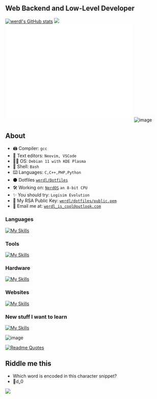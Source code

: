 ## Web Backend and Low-Level Developer 
<!-- <img SRC='https://img.shields.io/static/v1?label=app&message=VS Code&color=lightblue' /> <img SRC='https://img.shields.io/static/v1?label=app&message=GitHub&color=darkgrey' /> <img SRC='https://img.shields.io/static/v1?label=app&message=MS Edge&color=green' />

<img SRC='https://img.shields.io/static/v1?label=language&message=PHP&color=pink' /> <img SRC='https://img.shields.io/static/v1?label=language&message=Python&color=yellow' /> <img SRC='https://img.shields.io/static/v1?label=language&message=CPP&color=darkblue' /> <img SRC='https://img.shields.io/static/v1?label=language&message=HTML, CSS and JS&color=orange' />

<img SRC='https://img.shields.io/static/v1?label=framework&message=Bootstrap&color=purple' /> <img SRC='https://img.shields.io/static/v1?label=framework&message=FontAwesome&color=turquoise' /> <img SRC='https://img.shields.io/static/v1?label=framework&message=ChordCSS&color=orange' /> <img SRC='https://img.shields.io/static/v1?label=webserver&message=Apache&color=blue' />
-->


[![werdl's GitHub stats](https://github-readme-stats.vercel.app/api?username=werdl&theme=merko)](https://github.com/anuraghazra/github-readme-stats)
<img src="https://github-readme-streak-stats.herokuapp.com/?user=werdl&theme=radical&include_all_commits=true&count_private=true&theme=merko" />
<picture>
  <img src="/github-metrics.svg" alt="Metrics" width="400">
</picture>
![image](https://user-images.githubusercontent.com/116349156/226586811-3eb27ad4-0483-4135-9144-fe44d7bdd621.png)

## About
- 🖨️ Compiler: `gcc`
- 📝 Text editors: `Neovim, VSCode`
- 🧑‍💻 OS: `Debian 11 with KDE Plasma`
- 🐚 Shell: `Bash`
- ⌨️ Languages: `C,C++,PHP,Python`
- ⚫ Dotfiles [`werdl/Dotfiles`](http://GitHub.com/werdl/dotfiles)
- 🛠️ Working on: [`NerdOS`](http://GitHub.com/spartanproj/os) `an 8-bit CPU`
- ✨ You should try: `Logisim Evolution`
- 🔐 My RSA Public Key: [`werdl/dotfiles/public.pem`](http://GitHub.com/werdl/dotfiles/blob/main/public.pem)
- 👥 Email me at: [`werdl_is_cool@outlook.com`](mailto:werdl_is_cool@outlook.com)
### Languages
[![My Skills](https://skillicons.dev/icons?i=c,cpp,bash,powershell,py&theme=dark)](https://skillicons.dev)
### Tools
[![My Skills](https://skillicons.dev/icons?i=linux,svg,vscode,vim,nvim&theme=dark)](https://skillicons.dev)
### Hardware
[![My Skills](https://skillicons.dev/icons?i=arduino,raspberrypi&theme=dark)](https://skillicons.dev)
### Websites
[![My Skills](https://skillicons.dev/icons?i=js,html,css,jquery,php,flask,replit&theme=dark)](https://skillicons.dev)
### New stuff I want to learn
[![My Skills](https://skillicons.dev/icons?i=zig,ts,rust&theme=dark)](https://skillicons.dev)

<!---
werdl/werdl is a ✨ special ✨ repository because its `README.md` (this file) appears on your GitHub profile.
You can
--->
![image](https://user-images.githubusercontent.com/116349156/226586052-b12b97cd-a14f-43ce-8d8e-48e879384a26.png)

[![Readme Quotes](https://quotes-github-readme.vercel.app/api?type=vertical&theme=monokai&quote=What%20one%20programmer%20can%20do%20in%20one%20month,%20two%20programmers%20can%20do%20in%20two%20months\.&author=Fred%20Brooks)](https://github.com/piyushsuthar/github-readme-quotes)
## Riddle me this
- Which word is encoded in this character snippet? 
- d„0

<div style="justify-content:center">
<img src="https://profile-counter.glitch.me/werdl/count.svg" />
</div>


